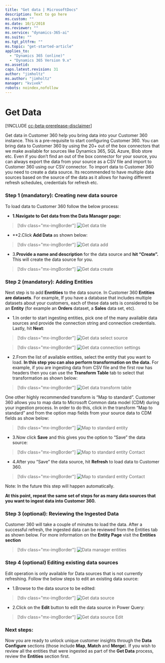 ```yaml
---
title: "Get data | MicrosoftDocs"
description: Text to go here
ms.custom: ""
ms.date: 10/1/2018
ms.reviewer: ""
ms.service: "dynamics-365-ai"
ms.suite: ""
ms.tgt_pltfrm: ""
ms.topic: "get-started-article"
applies_to: 
  - "Dynamics 365 (online)"
  - "Dynamics 365 Version 9.x"
ms.assetid: 
caps.latest.revision: 31
author: "jimholtz"
ms.author: "jimholtz"
manager: "kvivek"
robots: noindex,nofollow
---
```

# Get Data

[!INCLUDE [cc-beta-prerelease-disclaimer](../includes/cc-beta-prerelease-disclaimer.md)]

Get data in Customer 360 help you bring data into your Customer 360 instance. This is a pre-requisite to start configuring Customer 360. You can bring data to Customer 360 by using the 20+ out of the box connectors that we make available for sources like Dynamics 365, SQL Azure, Blob store etc. Even if you don’t find an out of the box connector for your source, you can always export the data from your source as a CSV file and import to Customer 360 using our CSV connector. To import data to Customer 360 you need to create a data source. Its recommended to have multiple data sources based on the source of the data as it allows for having different refresh schedules, credentials for refresh etc. 

### Step 1 (mandatory): Creating new data source
To load data to Customer 360 follow the below process:

- **1.Navigate to Get data from the Data Manager page:**

> [!div class="mx-imgBorder"] 
> ![](media/data-manager-get-data-tile.png "Get data tile")

- **2.Click **Add Data** as shown below:

> [!div class="mx-imgBorder"] 
> ![](media/data-manager-get-data-add.png "Get data add")

- 3.**Provide a name and description** for the data source and **hit “Create”.** This will create the data source for you. 

> [!div class="mx-imgBorder"] 
> ![](media/data-manager-get-data-create.png "Get data create")

### Step 2 (mandatory): Adding Entities
Next step is to add **Enntities** to the data source. In Customer 360 **Entities are datasets**. For example, If you have a database that includes multiple datasets about your customers, each of these data sets is considered to be an **Entity** (for example an **Orders** dataset, a **Sales** data set, etc). 

- 1.In order to start ingesting entities, pick one of the many available data sources and provide the connection string and connection credentials. Lastly, hit **Next**:

> [!div class="mx-imgBorder"] 
> ![](media/data-manager-get-select-source.png "Get data select source")


> [!div class="mx-imgBorder"] 
> ![](media/data-manager-get-data-connection-settings.png "Get data connection settings")

- 2.From the list of available entities, select the entity that you want to load. **In this step you can also perform transformation on the data.** For example, if you are ingesting data from CSV file and the first row has headers then you can use the **Transform Table** tab to select that transformation as shown below:

> [!div class="mx-imgBorder"] 
> ![](media/data-manager-get-data-transform-table.png "Get data transform table")

One other highly recommended transform is “Map to standard”. Customer 360 allows you to map data to Microsoft Common data model (CDM) during your ingestion process. In order to do this, click in the transform “Map to standard” and from the option map fields from your source data to CDM fields as show below: 

> [!div class="mx-imgBorder"] 
> ![](media/data-manager-get-data-map-entity.png "Map to standard entity")

- 3.Now click **Save** and this gives you the option to “Save” the data source:

> [!div class="mx-imgBorder"] 
> ![](media/data-manager-get-data-map-contact.png "Map to standard entity Contact")

- 4.After you “Save” the data source, hit **Refresh** to load data to Customer 360. 

> [!div class="mx-imgBorder"] 
> ![](media/data-manager-get-data-map-contact.png "Map to standard entity Contact")

Note: In the future this step will happen automatically.

**At this point, repeat the same set of steps for as many data sources that you want to ingest data into Customer 360.**

### Step 3 (optional): Reviewing the Ingested Data
Customer 360 will take a couple of minutes to load the data. After a successful refresh, the ingested data can be reviewed from the Entities tab as shown below. For more information on the **Entity Page** visit the **Entities section**

> [!div class="mx-imgBorder"] 
> ![](media/data-manager-entities-data.png "Data manager entities")

### Step 4 (optional) Editing existing data sources
Edit operation is only available for Data sources that is not currently refreshing. Follow the below steps to edit an existing data source: 

- 1.Browse to the data source to be edited:

> [!div class="mx-imgBorder"] 
> ![](media/data-manager-get-data-source.png "Get data source")

- 2.Click on the **Edit** button to edit the data source in Power Query: 

> [!div class="mx-imgBorder"] 
> ![](media/data-manager-get-data-source-edit.png "Get data source Edit")


### Next steps: 
Now you are ready to unlock unique customer insights through the **Data Configure** sections (those include **Map**, **Match** and **Merge**). If you wish to review all the entities that were ingested as part of the **Get Data** process, review the **Entities** section first. 
